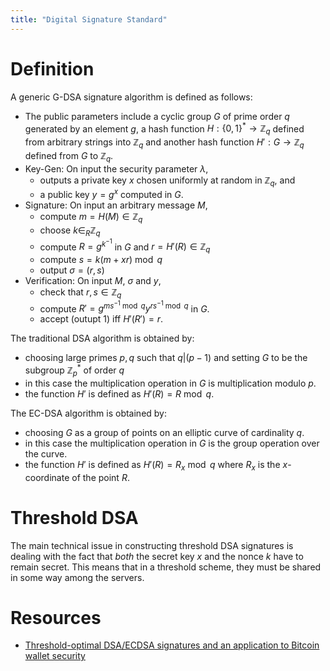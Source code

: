 ```yaml
---
title: "Digital Signature Standard"
---
```


# Definition

A generic G-DSA signature algorithm is defined as follows:
- The public parameters include a cyclic group $G$ of prime order $q$ generated by an element $g$, a hash function $H : \{ 0,1 \}^{*} \rightarrow \mathbb{Z}_{q}$ defined from arbitrary strings into $\mathbb{Z}_{q}$  and another hash function $H' : G \rightarrow \mathbb{Z}_{q}$ defined from $G$ to $\mathbb{Z}_{q}$.
- Key-Gen: On input the security parameter $\lambda$,
	- outputs a private key $x$ chosen uniformly at random in $\mathbb{Z}_{q}$, and
	- a public key $y = g^{x}$ computed in $G$.
- Signature: On input an arbitrary message $M$,
	- compute $m = H(M) \in \mathbb{Z}_{q}$
	- choose $k \in_{R} \mathbb{Z}_{q}$ 
	- compute $R = g^{k^{-1}}$ in $G$ and $r = H'(R) \in \mathbb{Z}_{q}$
	- compute $s = k(m +xr) \bmod q$
	- output $\sigma = (r,s)$
- Verification: On input $M$, $\sigma$ and $y$,
	- check that $r,s \in \mathbb{Z}_{q}$
	- compute $R' = g^{ms^{-1} \bmod q} y^{rs^{-1} \bmod q}$ in $G$.
	- accept (outupt 1) iff $H'(R') = r$.

The traditional DSA algorithm is obtained by:
- choosing large primes $p,q$ such that $q|(p-1)$ and setting $G$ to be the subgroup $\mathbb{Z}^{*}_{p}$ of order $q$
- in this case the multiplication operation in $G$ is multiplication modulo $p$.
- the function $H'$ is defined as $H'(R) = R \bmod q$.

The EC-DSA algorithm is obtained by:
- choosing $G$ as a group of points on an elliptic curve of cardinality $q$. 
- in this case the multiplication operation in $G$ is the group operation over the curve.
- the function $H'$ is defined as $H'(R) = R_{x} \bmod q$ where $R_{x}$ is the $x$-coordinate of the point $R$. 

# Threshold DSA

The main technical issue in constructing threshold DSA signatures is dealing with the fact that _both_ the secret key $x$ and the nonce $k$ have to remain secret. This means that in a threshold scheme, they must be shared in some way among the servers.

# Resources
- [Threshold-optimal DSA/ECDSA signatures and an application to Bitcoin wallet security](https://eprint.iacr.org/2016/013.pdf)